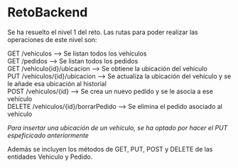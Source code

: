 # RetoBackend

Se ha resuelto el nivel 1 del reto. Las rutas para poder realizar las operaciones de este nivel son:

GET /vehiculos                       --> Se listan todos los vehículos <br />
GET /pedidos                         --> Se listan todos los pedidos <br />
GET /vehiculo{id}/ubicacion          --> Se obtiene la ubicación del vehículo <br />
PUT /vehiculos/{id}/ubicacion        --> Se actualiza la ubicación del vehículo y se le añade esa ubicación al historial <br />
POST /vehiculos/{id}                 --> Se crea un nuevo pedido y se le asocia a ese vehículo <br />
DELETE /vehiculos/{id}/borrarPedido  --> Se elimina el pedido asociado al vehículo <br />

*Para insertar una ubicación de un vehículo, se ha optado por hacer el PUT espeficicado anteriormente*

Además se incluyen los métodos de GET, PUT, POST y DELETE de las entidades Vehiculo y Pedido.
